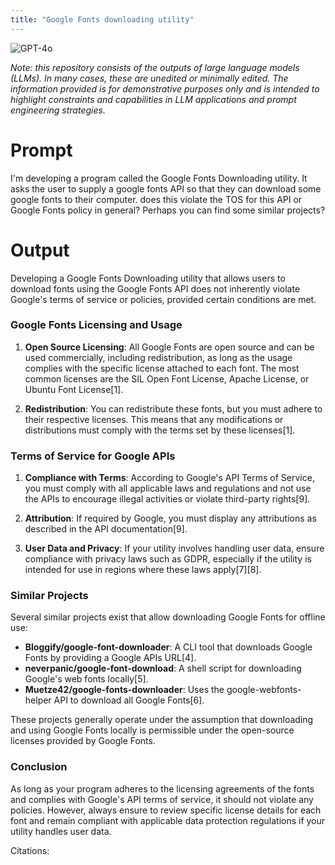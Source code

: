 ```yaml
---
title: "Google Fonts downloading utility"
---
```

![GPT-4o](https://img.shields.io/badge/GPT--4o-3333FF?style=for-the-badge&logo=openai&logoColor=white)



*Note: this repository consists of the outputs of large language models (LLMs). In many cases, these are unedited or minimally edited. The information provided is for demonstrative purposes only and is intended to highlight constraints and capabilities in LLM applications and prompt engineering strategies.*


# Prompt

I'm developing a program called the Google Fonts Downloading utility. It asks the user to supply a google fonts API so that they can download some google fonts to their computer. does this violate the TOS for this API or Google Fonts policy in general? Perhaps you can find some similar projects?

# Output

Developing a Google Fonts Downloading utility that allows users to download fonts using the Google Fonts API does not inherently violate Google's terms of service or policies, provided certain conditions are met.

### **Google Fonts Licensing and Usage**

1. **Open Source Licensing**: All Google Fonts are open source and can be used commercially, including redistribution, as long as the usage complies with the specific license attached to each font. The most common licenses are the SIL Open Font License, Apache License, or Ubuntu Font License[1].

2. **Redistribution**: You can redistribute these fonts, but you must adhere to their respective licenses. This means that any modifications or distributions must comply with the terms set by these licenses[1].

### **Terms of Service for Google APIs**

1. **Compliance with Terms**: According to Google's API Terms of Service, you must comply with all applicable laws and regulations and not use the APIs to encourage illegal activities or violate third-party rights[9]. 

2. **Attribution**: If required by Google, you must display any attributions as described in the API documentation[9].

3. **User Data and Privacy**: If your utility involves handling user data, ensure compliance with privacy laws such as GDPR, especially if the utility is intended for use in regions where these laws apply[7][8].

### **Similar Projects**

Several similar projects exist that allow downloading Google Fonts for offline use:

- **Bloggify/google-font-downloader**: A CLI tool that downloads Google Fonts by providing a Google APIs URL[4].
- **neverpanic/google-font-download**: A shell script for downloading Google's web fonts locally[5].
- **Muetze42/google-fonts-downloader**: Uses the google-webfonts-helper API to download all Google Fonts[6].

These projects generally operate under the assumption that downloading and using Google Fonts locally is permissible under the open-source licenses provided by Google Fonts.

### **Conclusion**

As long as your program adheres to the licensing agreements of the fonts and complies with Google's API terms of service, it should not violate any policies. However, always ensure to review specific license details for each font and remain compliant with applicable data protection regulations if your utility handles user data.

Citations:
 